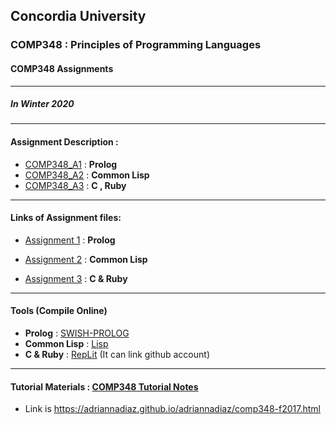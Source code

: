 ## Concordia University
### COMP348 : Principles of Programming Languages
#### COMP348 Assignments 
---
##### In Winter 2020
---
#### Assignment Description :

*  [COMP348_A1](https://github.com/BestBonBai/COMP348/blob/master/COMP348_A1_Winter_2020.pdf) : **Prolog**
*  [COMP348_A2](https://github.com/BestBonBai/COMP348/blob/master/Comp348_A2_Winter_2020.pdf) : **Common Lisp**
*  [COMP348_A3](https://github.com/BestBonBai/COMP348/blob/master/COMP348_A3_%D9%8BWinter_2020.pdf) : **C , Ruby**

---
#### Links of Assignment files:

* [Assignment 1](https://github.com/BestBonBai/COMP348/tree/master/a1_40053833) : **Prolog**

* [Assignment 2](https://github.com/BestBonBai/COMP348/tree/master/a2_40053833) : **Common Lisp**

* [Assignment 3](https://github.com/BestBonBai/COMP348/tree/master/a3_40053833) : **C & Ruby**

---
#### Tools (Compile Online)

* **Prolog** : [SWISH-PROLOG](https://swish.swi-prolog.org/)
* **Common Lisp** : [Lisp](https://www.tutorialspoint.com/execute_lisp_online.php) 
* **C & Ruby** : [RepLit](https://repl.it/@BestBonBai/ImprobableSlimMice#main.c) (It can link github account) 
---
#### Tutorial Materials : [COMP348 Tutorial Notes](https://adriannadiaz.github.io/adriannadiaz/comp348-f2017.html) 
* Link is https://adriannadiaz.github.io/adriannadiaz/comp348-f2017.html

